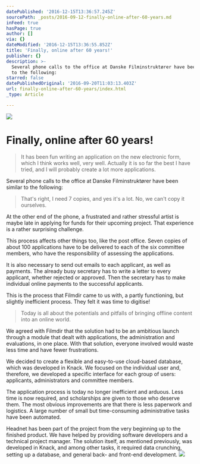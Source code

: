 ```yaml
---
datePublished: '2016-12-15T13:36:57.245Z'
sourcePath: _posts/2016-09-12-finally-online-after-60-years.md
inFeed: true
hasPage: true
author: []
via: {}
dateModified: '2016-12-15T13:36:55.852Z'
title: 'Finally, online after 60 years!'
publisher: {}
description: >-
  Several phone calls to the office at Danske Filminstruktører have been similar
  to the following:
starred: false
datePublishedOriginal: '2016-09-20T11:03:13.403Z'
url: finally-online-after-60-years/index.html
_type: Article

---
```

![](https://the-grid-user-content.s3-us-west-2.amazonaws.com/0f242dfd-9248-4a53-9bb2-48fc84026854.png)

# Finally, online after 60 years!

> It has been fun writing an application on the new electronic form, which I think works well, very well. Actually it is so far the best I have tried, and I will probably create a lot more applications.

Several phone calls to the office at Danske Filminstruktører have been similar to the following:

> That's right, I need 7 copies, and yes it's a lot. No, we can't copy it ourselves.

At the other end of the phone, a frustrated and rather stressful artist is maybe late in applying for funds for their upcoming project. That experience is a rather surprising challenge.

This process affects other things too, like the post office. Seven copies of about 100 applications have to be delivered to each of the six committee members, who have the responsibility of assessing the applications.

It is also necessary to send out emails to each applicant, as well as payments. The already busy secretary has to write a letter to every applicant, whether rejected or approved. Then the secretary has to make individual online payments to the successful applicants.

This is the process that Filmdir came to us with, a partly functioning, but slightly inefficient process. They felt it was time to digitise!

> Today is all about the potentials and pitfalls of bringing offline content into an online world.

We agreed with Filmdir that the solution had to be an ambitious launch through a module that dealt with applications, the administration and evaluations, in one place. With that solution, everyone involved would waste less time and have fewer frustrations.

We decided to create a flexible and easy-to-use cloud-based database, which was developed in Knack. We focused on the individual user and, therefore, we developed a specific interface for each group of users: applicants, administrators and committee members.

The application process is today no longer inefficient and arduous. Less time is now required, and scholarships are given to those who deserve them. The most obvious improvements are that there is less paperwork and logistics. A large number of small but time-consuming administrative tasks have been automated.

Headnet has been part of the project from the very beginning up to the finished product. We have helped by providing software developers and a technical project manager. The solution itself, as mentioned previously, was developed in Knack, and among other tasks, it required data crunching, setting up a database, and general back- and front-end development.
![](https://the-grid-user-content.s3-us-west-2.amazonaws.com/55e9841c-0bcf-4035-97ac-07feb24fb39f.jpg)